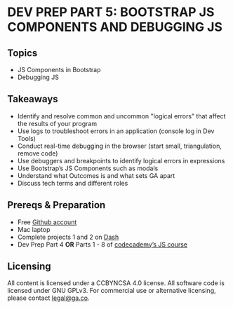 # DEV PREP PART 5: BOOTSTRAP JS COMPONENTS AND DEBUGGING JS

## Topics

- JS Components in Bootstrap
- Debugging JS

## Takeaways

- Identify and resolve common and uncommon "logical errors" that affect the results of your program
- Use logs to troubleshoot errors in an application (console log in Dev Tools)
- Conduct real-time debugging in the browser (start small, triangulation, remove code)
- Use debuggers and breakpoints to identify logical errors in expressions
- Use Bootstrap’s JS Components such as modals
- Understand what Outcomes is and what sets GA apart
- Discuss tech terms and different roles

## Prereqs & Preparation

- Free [Github account](https://github.com/join)
- Mac laptop
- Complete projects 1 and 2 on [Dash](https://dash.generalassemb.ly/)
- Dev Prep Part 4 **OR** Parts 1 - 8 of [codecademy’s JS course](https://www.codecademy.com/learn/javascript)

## Licensing
All content is licensed under a CC­BY­NC­SA 4.0 license.
All software code is licensed under GNU GPLv3. For commercial use or alternative licensing, please contact legal@ga.co.

